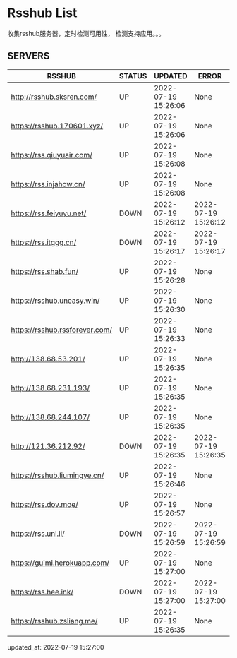 # Rsshub List

收集rsshub服务器，定时检测可用性， 检测支持应用。。。


## SERVERS

|  RSSHUB   | STATUS  | UPDATED  | ERROR  | TWITTER |  
|  ----  | ----  | ----  | ----  | ---- |  
| http://rsshub.sksren.com/ | UP | 2022-07-19 15:26:06 | None |OK|  
| https://rsshub.170601.xyz/ | UP | 2022-07-19 15:26:06 | None |OK|  
| https://rss.qiuyuair.com/ | UP | 2022-07-19 15:26:08 | None ||  
| https://rss.injahow.cn/ | UP | 2022-07-19 15:26:08 | None ||  
| https://rss.feiyuyu.net/ | DOWN | 2022-07-19 15:26:12 | 2022-07-19 15:26:12 |  
| https://rss.itggg.cn/ | DOWN | 2022-07-19 15:26:17 | 2022-07-19 15:26:17 |  
| https://rss.shab.fun/ | UP | 2022-07-19 15:26:28 | None |OK|  
| https://rsshub.uneasy.win/ | UP | 2022-07-19 15:26:30 | None |OK|  
| https://rsshub.rssforever.com/ | UP | 2022-07-19 15:26:33 | None |OK|  
| http://138.68.53.201/ | UP | 2022-07-19 15:26:35 | None ||  
| http://138.68.231.193/ | UP | 2022-07-19 15:26:35 | None ||  
| http://138.68.244.107/ | UP | 2022-07-19 15:26:35 | None ||  
| http://121.36.212.92/ | DOWN | 2022-07-19 15:26:35 | 2022-07-19 15:26:35 |  
| https://rsshub.liumingye.cn/ | UP | 2022-07-19 15:26:46 | None ||  
| https://rss.dov.moe/ | UP | 2022-07-19 15:26:57 | None ||  
| https://rss.unl.li/ | DOWN | 2022-07-19 15:26:59 | 2022-07-19 15:26:59 |  
| https://guimi.herokuapp.com/ | UP | 2022-07-19 15:27:00 | None ||  
| https://rss.hee.ink/ | DOWN | 2022-07-19 15:27:00 | 2022-07-19 15:27:00 |  
| https://rsshub.zsliang.me/ | UP | 2022-07-19 15:26:35 | None |OK|  
  

updated_at: 2022-07-19 15:27:00  
